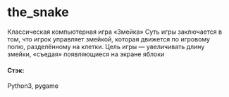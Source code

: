 # the_snake
Классическая компьютерная игра «Змейка»
Суть игры заключается в том, что игрок управляет змейкой, которая движется по игровому полю, разделённому на клетки.
Цель игры — увеличивать длину змейки, «съедая» появляющиеся на экране яблоки

#### Стэк:
Python3,  pygame
